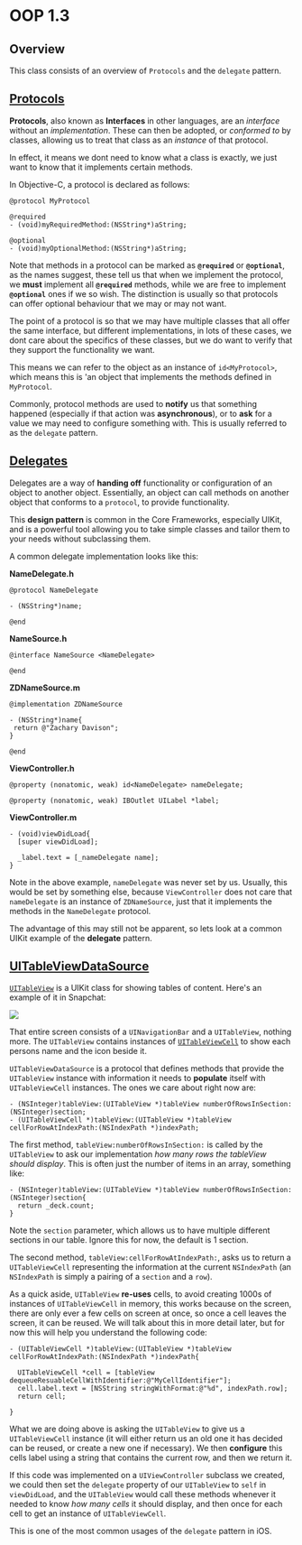 OOP 1.3
====================

Overview
--------------------
This class consists of an overview of `Protocols` and the `delegate` pattern.

[Protocols](https://developer.apple.com/library/ios/documentation/cocoa/conceptual/ProgrammingWithObjectiveC/WorkingwithProtocols/WorkingwithProtocols.html)
--------------------

**Protocols**, also known as **Interfaces** in other languages, are an *interface* without an *implementation*. These can then be adopted, or *conformed to* by classes, allowing us to treat that class as an *instance* of that protocol.

In effect, it means we dont need to know what a class is exactly, we just want to know that it implements certain methods.

In Objective-C, a protocol is declared as follows:

```obj-c
@protocol MyProtocol

@required
- (void)myRequiredMethod:(NSString*)aString;

@optional
- (void)myOptionalMethod:(NSString*)aString;
```

Note that methods in a protocol can be marked as **`@required`** or **`@optional`**, as the names suggest, these tell us that when we implement the protocol, we **must** implement all **`@required`** methods, while we are free to implement **`@optional`** ones if we so wish. The distinction is usually so that protocols can offer optional behaviour that we may or may not want.

The point of a protocol is so that we may have multiple classes that all offer the same interface, but different implementations, in lots of these cases, we dont care about the specifics of these classes, but we do want to verify that they support the functionality we want.

This means we can refer to the object as an instance of `id<MyProtocol>`, which means this is 'an object that implements the methods defined in `MyProtocol`.

Commonly, protocol methods are used to **notify** us that something happened (especially if that action was **asynchronous**), or to **ask** for a value we may need to configure something with. This is usually referred to as the `delegate` pattern.

[Delegates](https://developer.apple.com/library/ios/documentation/general/conceptual/CocoaEncyclopedia/DelegatesandDataSources/DelegatesandDataSources.html)
--------------------

Delegates are a way of **handing off** functionality or configuration of an object to another object. Essentially, an object can call methods on another object that conforms to a `protocol`, to provide functionality.

This **design pattern** is common in the Core Frameworks, especially UIKit, and is a powerful tool allowing you to take simple classes and tailor them to your needs without subclassing them.

A common delegate implementation looks like this:

**NameDelegate.h**
```obj-c
@protocol NameDelegate

- (NSString*)name;

@end
```

**NameSource.h**
```obj-c
@interface NameSource <NameDelegate>

@end
```

**ZDNameSource.m**
```obj-c
@implementation ZDNameSource

- (NSString*)name{
 return @"Zachary Davison";
}

@end
```

**ViewController.h**
```obj-c
@property (nonatomic, weak) id<NameDelegate> nameDelegate;

@property (nonatomic, weak) IBOutlet UILabel *label;

```

**ViewController.m**
```obj-c
- (void)viewDidLoad{
  [super viewDidLoad];

  _label.text = [_nameDelegate name];
}

```

Note in the above example, `nameDelegate` was never set by us. Usually, this would be set by something else, because `ViewController` does not care that `nameDelegate` is an instance of `ZDNameSource`, just that it implements the methods in the `NameDelegate` protocol.

The advantage of this may still not be apparent, so lets look at a common UIKit example of the **delegate** pattern.

[UITableViewDataSource](https://developer.apple.com/library/ios/documentation/uikit/reference/UITableViewDataSource_Protocol/index.html)
--------------------

[`UITableView`](https://developer.apple.com/library/ios/documentation/uikit/reference/UITableView_Class/index.html#//apple_ref/occ/cl/UITableView) is a UIKit class for showing tables of content. Here's an example of it in Snapchat:

![](https://github.com/zdavison/DIT.OOP1/blob/master/Week3/snapchat.png)

That entire screen consists of a `UINavigationBar` and a `UITableView`, nothing more. The `UITableView` contains instances of [`UITableViewCell`](https://developer.apple.com/library/ios/DOCUMENTATION/UIKit/Reference/UITableViewCell_Class/index.html) to show each persons name and the icon beside it.

`UITableViewDataSource` is a protocol that defines methods that provide the `UITableView` instance with information it needs to **populate** itself with `UITableViewCell` instances. The ones we care about right now are:

```obj-c
- (NSInteger)tableView:(UITableView *)tableView numberOfRowsInSection:(NSInteger)section;
- (UITableViewCell *)tableView:(UITableView *)tableView cellForRowAtIndexPath:(NSIndexPath *)indexPath;
```

The first method, `tableView:numberOfRowsInSection:` is called by the `UITableView` to ask our implementation *how many rows the tableView should display*. This is often just the number of items in an array, something like:

```obj-c
- (NSInteger)tableView:(UITableView *)tableView numberOfRowsInSection:(NSInteger)section{
  return _deck.count;
}
```

Note the `section` parameter, which allows us to have multiple different sections in our table. Ignore this for now, the default is 1 section.

The second method, `tableView:cellForRowAtIndexPath:`, asks us to return a `UITableViewCell` representing the information at the current `NSIndexPath` (an `NSIndexPath` is simply a pairing of a `section` and a `row`).

As a quick aside, `UITableView` **re-uses** cells, to avoid creating 1000s of instances of `UITableViewCell` in memory, this works because on the screen, there are only ever a few cells on screen at once, so once a cell leaves the screen, it can be reused. We will talk about this in more detail later, but for now this will help you understand the following code:

```obj-c
- (UITableViewCell *)tableView:(UITableView *)tableView cellForRowAtIndexPath:(NSIndexPath *)indexPath{

  UITableViewCell *cell = [tableView dequeueResuableCellWithIdentifier:@"MyCellIdentifier"];
  cell.label.text = [NSString stringWithFormat:@"%d", indexPath.row];
  return cell;

}
```

What we are doing above is asking the `UITableView` to give us a `UITableViewCell` instance (it will either return us an old one it has decided can be reused, or create a new one if necessary). We then **configure** this cells label using a string that contains the current row, and then we return it.

If this code was implemented on a `UIViewController` subclass we created, we could then set the `delegate` property of our `UITableView` to `self` in `viewDidLoad`, and the `UITableView` would call these methods whenever it needed to know *how many cells* it should display, and then once for each cell to get an instance of `UITableViewCell`.

This is one of the most common usages of the `delegate` pattern in iOS.

